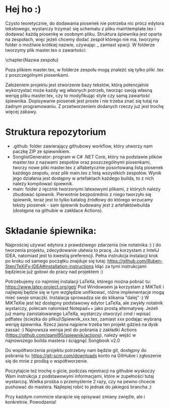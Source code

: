 # Hej ho :)

Czysto teoretycznie, do dodawania piosenek nie potrzeba nic prócz edytora tekstowego, wystarczy trzymać się schematu z pliku main\template.tex i dodawać każdą piosenkę w osobnym pliku.
Struktura śpiewnika jest oparta na zespołach, więc jeżeli chcemy dodać zespół którego nie ma, tworzymy folder o możliwie krótkiej nazwie, używając _ zamiast spacji.
W folderze tworzymy plik master.tex o zawartości:

\chapter{Nazwa zespołu}

Poza plikiem master.tex, w folderze zespołu mogą znaleźć się tylko pliki .tex z poszczególnymi piosenkami.

Założeniem projektu jest stworzenie bazy tekstów, którą potencjalnie wykorzystać może każdy wg własnych potrzeb, tworząc swoją własną wersję pliku master.tex, czy to modyfikując style czy samą zawartość śpiewnika.
Dopisywanie piosenek jest proste i nie trzeba znać się tutaj na żadnym programowaniu. Z przetworzeniem dodanych rzeczy już jest trochę więcej zabawy.

# Struktura repozytorium
- .github: folder zawierający githubowy workflow, który utworzy nam paczkę ZIP ze śpiewnikiem.
- SonglistGenerator: program w C# .NET Core, który na podstawie plików master.tex z nazwami zespołów oraz poszczególnymi piosenkami, tworzy nowe pliki master.tex z alfabetycznie posortowaną listą piosenek każdego zespołu, oraz plik main.tex z listą wszystkich zespołów. Wynik jego działania jest dostępny w artefaktach każdego builda, to z nich należy kompilować śpiewnik.
- main: folder z ręcznie tworzonymi latexowymi plikami, z których należy zbudować śpiewnik. Pierwotnie bezpośrednio z niego tworzyło się śpiewnik, teraz jest to tylko katalog źródłowy do którego wrzucamy teksty piosenek - sam śpiewnik budowany jest z artefaktówbuilda (dostępne na githubie w zakłdace Actions).

# Składanie śpiewnika:
Najprościej używać edytora z prawdziwego zdarzenia (nie notatnika :) ) do tworzenia projektu, zdecydowanie ułatwia to pracę. Ja korzystam z InteliJ IDEA, natomiast jest to kwestią preferencji.
Pełna instrukcja instalacji krok po kroku od samego początku znajduje się tutaj:
https://github.com/Ruben-Sten/TeXiFy-IDEA#installation-instructions
Idąc za tymi instrukcjami będziecie już gotowi do pracy nad projektem :)

Potrzebujemy co najmniej instalacji LaTeXa, którego można pobrać tu: https://www.latex-project.org/get/
Pod Windowsem ja korzystam z MiKTeX i najlepiej będzie się w tym względzie unifikować, różne implementacje mogą mieć swoje smaczki.
Instalacja sprowadza sie do klikania "dalej" :)
W MiKTeXie jest też dostępny podstawowy edytor LaTeXa, ale zwykły notatnik wystarczy, polecam natomiast Notepad++ jako prostą alternatywę.
Jeżeli już mamy zainstalowanego LaTeXa, wystarczy otworzyć cmd i wpisać pdflatex (ścieżka do pliku)\Spiewnik_xxx.tex, zamiast xxx podając wybraną wersję śpiewnika.
Rzecz jasna najpierw trzeba ten projekt gdzieś na dysk zassać :) Najnowsza wersja jest do pobrania z zakładki Actions (https://github.com/qamil95/spiewnik/actions), należy wejść w najnowszego builda mastera i ściągnąć Songbook v2.0

Do współtworzenia projektu potrzebny nam będzie git, dostępny do pobrania tu: https://git-scm.com/downloads
konto na GitHubie i zgłoszenie się do mnie z prośbą o współtworzenie.

Poczytajcie też trochę o gicie, podczas rejestracji na githubie wyskoczy Wam instrukcja z podstawowymi informacjami, które w zupełności tutaj wystarczą.
Wielka prośba o przemyślenie 2 razy, czy na pewno chcecie pushować do mastera. Najlepiej robić to jednak do jakiegoś brancha ;)

Przy każdym commicie starajcie się opisywać zmiany zwięźle, ale i konkretnie.
Powodzenia!

